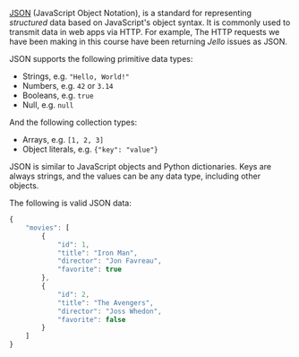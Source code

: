 [JSON](https://developer.mozilla.org/en-US/docs/Learn/JavaScript/Objects/JSON) (JavaScript Object Notation), is a standard for representing _structured_ data based on JavaScript's object syntax. It is commonly used to transmit data in web apps via HTTP. For example, The HTTP requests we have been making in this course have been returning _Jello_ issues as JSON.

JSON supports the following primitive data types:

- Strings, e.g. `"Hello, World!"`
- Numbers, e.g. `42` or `3.14`
- Booleans, e.g. `true`
- Null, e.g. `null`

And the following collection types:

- Arrays, e.g. `[1, 2, 3]`
- Object literals, e.g. `{"key": "value"}`

JSON is similar to JavaScript objects and Python dictionaries. Keys are always strings, and the values can be any data type, including other objects.

The following is valid JSON data:

```js
{
    "movies": [
        {
            "id": 1,
            "title": "Iron Man",
            "director": "Jon Favreau",
            "favorite": true
        },
        {
            "id": 2,
            "title": "The Avengers",
            "director": "Joss Whedon",
            "favorite": false
        }
    ]
}
```